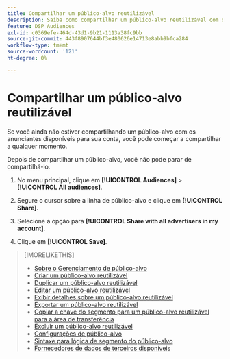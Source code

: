 ```yaml
---
title: Compartilhar um público-alvo reutilizável
description: Saiba como compartilhar um público-alvo reutilizável com outros anunciantes disponíveis na sua conta.
feature: DSP Audiences
exl-id: c0369efe-464d-43d1-9b21-1113a38fc9bb
source-git-commit: 443f8907644bf3e480626e14713e8abb9bfca284
workflow-type: tm+mt
source-wordcount: '121'
ht-degree: 0%

---
```


# Compartilhar um público-alvo reutilizável

Se você ainda não estiver compartilhando um público-alvo com os anunciantes disponíveis para sua conta, você pode começar a compartilhar a qualquer momento.

Depois de compartilhar um público-alvo, você não pode parar de compartilhá-lo.

1. No menu principal, clique em **[!UICONTROL Audiences]** > **[!UICONTROL All audiences]**.

1. Segure o cursor sobre a linha de público-alvo e clique em **[!UICONTROL Share]**.

1. Selecione a opção para **[!UICONTROL Share with all advertisers in my account]**.

1. Clique em **[!UICONTROL Save]**.

>[!MORELIKETHIS]
>
>* [Sobre o Gerenciamento de público-alvo](audience-about.md)
>* [Criar um público-alvo reutilizável](reusable-audience-create.md)
>* [Duplicar um público-alvo reutilizável](reusable-audience-duplicate.md)
>* [Editar um público-alvo reutilizável](reusable-audience-edit.md)
>* [Exibir detalhes sobre um público-alvo reutilizável](reusable-audience-view-details.md)
>* [Exportar um público-alvo reutilizável](reusable-audience-export.md)
>* [Copiar a chave do segmento para um público-alvo reutilizável para a área de transferência](reusable-audience-clipboard.md)
>* [Excluir um público-alvo reutilizável](reusable-audience-delete.md)
>* [Configurações de público-alvo](audience-settings.md)
>* [Sintaxe para lógica de segmento do público-alvo](audience-segment-logic-syntax.md)
>* [Fornecedores de dados de terceiros disponíveis](third-party-data-providers.md)

